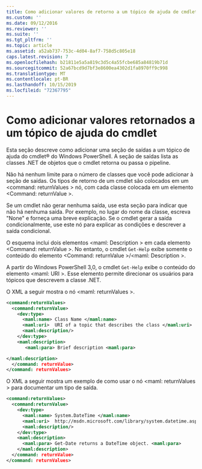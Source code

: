 ```yaml
---
title: Como adicionar valores de retorno a um tópico de ajuda de cmdlet | Microsoft Docs
ms.custom: ''
ms.date: 09/12/2016
ms.reviewer: ''
ms.suite: ''
ms.tgt_pltfrm: ''
ms.topic: article
ms.assetid: a52ab737-753c-4d04-8af7-758d5c805e18
caps.latest.revision: 7
ms.openlocfilehash: b21811e5a5a819c3d5c4a55fcbe685a84819b71d
ms.sourcegitcommit: 52a67bcd9d7bf3e8600ea4302d1fa8970ff9c998
ms.translationtype: MT
ms.contentlocale: pt-BR
ms.lasthandoff: 10/15/2019
ms.locfileid: "72367795"
---
```

# <a name="how-to-add-return-values-to-a-cmdlet-help-topic"></a>Como adicionar valores retornados a um tópico de ajuda do cmdlet

Esta seção descreve como adicionar uma seção de saídas a um tópico de ajuda do cmdlet® do Windows PowerShell. A seção de saídas lista as classes .NET de objetos que o cmdlet retorna ou passa o pipeline.

Não há nenhum limite para o número de classes que você pode adicionar à seção de saídas. Os tipos de retorno de um cmdlet são colocados em um \<command: returnValues > nó, com cada classe colocada em um elemento \<Command: returnValue >.

Se um cmdlet não gerar nenhuma saída, use esta seção para indicar que não há nenhuma saída. Por exemplo, no lugar do nome da classe, escreva "None" e forneça uma breve explicação. Se o cmdlet gerar a saída condicionalmente, use este nó para explicar as condições e descrever a saída condicional.

O esquema inclui dois elementos \<maml: Description > em cada elemento \<Command: returnValue >. No entanto, o cmdlet `Get-Help` exibe somente o conteúdo do elemento \<Command: returnValue >/\<maml: Description >.

A partir do Windows PowerShell 3,0, o cmdlet `Get-Help` exibe o conteúdo do elemento \<maml: URI >. Esse elemento permite direcionar os usuários para tópicos que descrevem a classe .NET.

O XML a seguir mostra o nó \<maml: returnValues >.

```xml
<command:returnValues>
  <command:returnValue>
    <dev:type>
      <maml:name> Class Name </maml:name>
      <maml:uri>  URI of a topic that describes the class </maml:uri>
      <maml:description/>
    </dev:type>
    <maml:description>
       <maml:para> Brief description <maml:para>

</maml:description>
  </command: returnValue>
</command: returnValues>
```

O XML a seguir mostra um exemplo de como usar o nó \<maml: returnValues > para documentar um tipo de saída.

```xml
<command:returnValues>
  <command:returnValue>
    <dev:type>
      <maml:name> System.DateTime </maml:name>
      <maml:uri>  http://msdn.microsoft.com/library/system.datetime.aspx </maml:uri>
      <maml:description/>
    </dev:type>
    <maml:description>
      <maml:para> Get-Date returns a DateTime object. <maml:para>
    </maml:description>
  </command: returnValue>
</command: returnValues>
```



